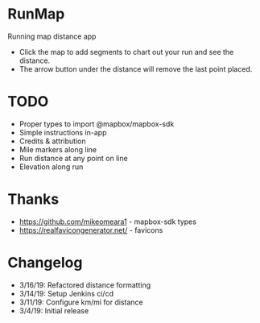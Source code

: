 # RunMap
Running map distance app
- Click the map to add segments to chart out your run and see the distance.
- The arrow button under the distance will remove the last point placed.

# TODO
- Proper types to import @mapbox/mapbox-sdk
- Simple instructions in-app
- Credits & attribution
- Mile markers along line
- Run distance at any point on line
- Elevation along run

# Thanks
- https://github.com/mikeomeara1 - mapbox-sdk types
- https://realfavicongenerator.net/ - favicons

# Changelog
- 3/16/19: Refactored distance formatting
- 3/14/19: Setup Jenkins ci/cd
- 3/11/19: Configure km/mi for distance
- 3/4/19: Initial release

